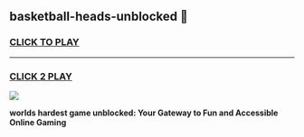 
## basketball-heads-unblocked 👋
<h3>
<a href="https://premium.freeplayer.one?title=basketball-heads-unblocked&ref=14F">CLICK TO PLAY</a></h3>
<hr>

<h3>
<a href="https://premium.freeplayer.one?title=basketball-heads-unblocked&ref=14F">CLICK 2 PLAY</a>
  
</h3>

<a href="https://premium.freeplayer.one?title=basketball-heads-unblocked&ref=12F/"><img src="https://clearcache.store/games.png"></a>


**worlds hardest game unblocked: Your Gateway to Fun and Accessible Online Gaming**

